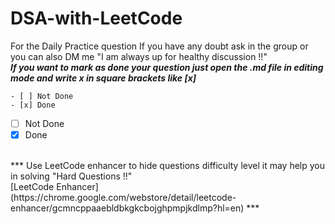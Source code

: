 # DSA-with-LeetCode
For the Daily Practice question 
If you have any doubt ask in the group or you can also DM me "I am always up for healthy discussion !!"                                                                                                                                                                                                                                                                  
***If you want to mark as done your question just open the .md file in editing mode and write x in square brackets like [x]***

```
- [ ] Not Done
- [x] Done
```

- [ ] Not Done 
- [x] Done

<br>
***
Use LeetCode enhancer to hide questions difficulty level it may help you in solving "Hard Questions !!"<br/>
[LeetCode Enhancer] (https://chrome.google.com/webstore/detail/leetcode-enhancer/gcmncppaaebldbkgkcbojghpmpjkdlmp?hl=en)
***
<br>
